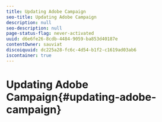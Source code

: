 ```yaml
---
title: Updating Adobe Campaign
seo-title: Updating Adobe Campaign
description: null
seo-description: null
page-status-flag: never-activated
uuid: d6e6fe26-8cdb-4484-9059-ba853d40187e
contentOwner: sauviat
discoiquuid: dc225a28-fc6c-4d54-b1f2-c1619ad03ab6
iscontainer: true
---
```


# Updating Adobe Campaign{#updating-adobe-campaign}

